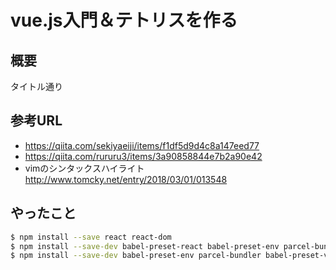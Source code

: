 # vue.js入門＆テトリスを作る

## 概要

タイトル通り

## 参考URL

* https://qiita.com/sekiyaeiji/items/f1df5d9d4c8a147eed77
* https://qiita.com/rururu3/items/3a90858844e7b2a90e42
* vimのシンタックスハイライト http://www.tomcky.net/entry/2018/03/01/013548

## やったこと


```sh
$ npm install --save react react-dom
$ npm install --save-dev babel-preset-react babel-preset-env parcel-bundler
$ npm install --save-dev babel-preset-env parcel-bundler babel-preset-vue vue
```
